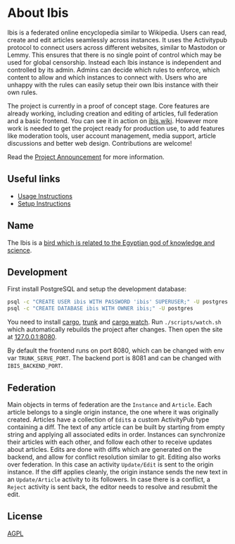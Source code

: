 About Ibis
===

Ibis is a federated online encyclopedia similar to Wikipedia.  Users can read, create and edit articles seamlessly across instances. It uses the Activitypub protocol to connect users across different websites, similar to Mastodon or Lemmy. This ensures that there is no single point of control which may be used for global censorship. Instead each Ibis instance is independent and controlled by its admin. Admins can decide which rules to enforce, which content to allow and which instances to connect with. Users who are unhappy with the rules can easily setup their own Ibis instance with their own rules. 

The project is currently in a proof of concept stage. Core features are already working, including creation and editing of articles, full federation and a basic frontend. You can see it in action on [ibis.wiki](https://ibis.wiki). However more work is needed to get the project ready for production use, to add features like moderation tools, user account management, media support, article discussions and better web design. Contributions are welcome!

Read the [Project Announcement](https://ibis.wiki/article/Announcing_Ibis,_the_federated_Wikipedia_Alternative) for more information.

## Useful links

- [Usage Instructions](https://ibis.wiki/article/Usage_Instructions)
- [Setup Instructions](https://ibis.wiki/article/Setup_Instructions)

## Name

The Ibis is a [bird which is related to the Egyptian god of knowledge and science](https://en.wikipedia.org/wiki/African_sacred_ibis#In_myth_and_legend).

## Development

First install PostgreSQL and setup the development database:
```sh
psql -c "CREATE USER ibis WITH PASSWORD 'ibis' SUPERUSER;" -U postgres
psql -c "CREATE DATABASE ibis WITH OWNER ibis;" -U postgres
```

You need to install [cargo](https://rustup.rs/), [trunk](https://trunkrs.dev) and [cargo watch](https://github.com/watchexec/cargo-watch). Run `./scripts/watch.sh` which automatically rebuilds the project after changes. Then open the site at [127.0.0.1:8080](http://127.0.0.1:8080/).

By default the frontend runs on port 8080, which can be changed with env var `TRUNK_SERVE_PORT`. The backend port is 8081 and can be changed with `IBIS_BACKEND_PORT`.

## Federation

Main objects in terms of federation are the `Instance` and `Article`. Each article belongs to a single origin instance, the one where it was originally created. Articles have a collection of `Edit`s a custom ActivityPub type containing a diff. The text of any article can be built by starting from empty string and applying all associated edits in order. Instances can synchronize their articles with each other, and follow each other to receive updates about articles. Edits are done with diffs which are generated on the backend, and allow for conflict resolution similar to git. Editing also works over federation. In this case an activity `Update/Edit` is sent to the origin instance. If the diff applies cleanly, the origin instance sends the new text in an `Update/Article` activity to its followers. In case there is a conflict, a `Reject` activity is sent back, the editor needs to resolve and resubmit the edit.

## License

[AGPL](LICENSE)
